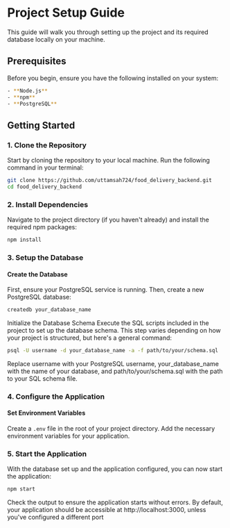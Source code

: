 # Project Setup Guide

This guide will walk you through setting up the project and its required database locally on your machine.

## Prerequisites

Before you begin, ensure you have the following installed on your system:
```bash
- **Node.js** 
- **npm** 
- **PostgreSQL**
```
## Getting Started

### 1. Clone the Repository

Start by cloning the repository to your local machine. Run the following command in your terminal:

```bash
git clone https://github.com/uttamsah724/food_delivery_backend.git
cd food_delivery_backend
```
### 2. **Install Dependencies**

Navigate to the project directory (if you haven't already) and install the required npm packages:

```bash
npm install
```
### 3. Setup the Database

#### Create the Database

First, ensure your PostgreSQL service is running. Then, create a new PostgreSQL database:

```bash
createdb your_database_name
```

Initialize the Database Schema
Execute the SQL scripts included in the project to set up the database schema. This step varies depending on how your project is structured, but here's a general command:

```bash
psql -U username -d your_database_name -a -f path/to/your/schema.sql
```
Replace username with your PostgreSQL username, your_database_name with the name of your database, and path/to/your/schema.sql with the path to your SQL schema file.

### 4. Configure the Application

#### Set Environment Variables

Create a `.env` file in the root of your project directory. Add the necessary environment variables for your application. 

### 5. Start the Application

With the database set up and the application configured, you can now start the application:

```bash
npm start
```
Check the output to ensure the application starts without errors. By default, your application should be accessible at http://localhost:3000, unless you've configured a different port



